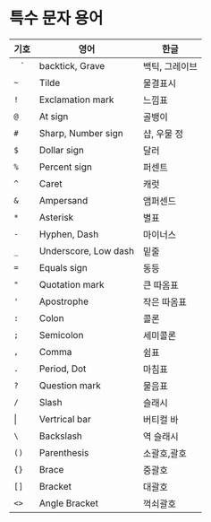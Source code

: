 # 특수 문자 용어

|기호|영어|한글|
|---|---|---|
|` ` `|backtick, Grave|백틱, 그레이브|
|`~`|Tilde|물결표시|
|`!`|Exclamation mark|느낌표|
|`@`|At sign|골뱅이|
|`#`|Sharp, Number sign|샵, 우물 정|
|`$`|Dollar sign|달러|
|`%`|Percent sign|퍼센트|
|`^`|Caret|캐럿|
|`&`|Ampersand|앰퍼센드|
|` * `|Asterisk|별표|
|`-`|Hyphen, Dash|마이너스|
|` _ `|Underscore, Low dash|밑줄|
|`=`|Equals sign|동등|
|`"`|Quotation mark|큰 따옴표|
|`'`|Apostrophe|작은 따옴표|
|`:`|Colon|콜론|
|`;`|Semicolon|세미콜론|
|`,`|Comma|쉼표|
|`.`|Period, Dot|마침표|
|`?`|Question mark|물음표|
|`/`|Slash|슬래시|
| &#124; |Vertrical bar|버티컬 바|
|` \ `|Backslash|역 슬래시|
|`()`|Parenthesis|소괄호,괄호|
|`{}`|Brace|중괄호|
|`[]`|Bracket|대괄호|
|`<>`|Angle Bracket|꺽쇠괄호|
